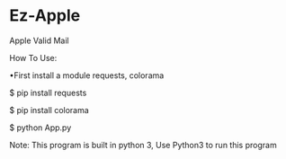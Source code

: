 # Ez-Apple
Apple Valid Mail

How To Use:



•First install a module requests, colorama



$ pip install requests

$ pip install colorama

$ python App.py


Note: This program is built in python 3, Use Python3 to run this program
